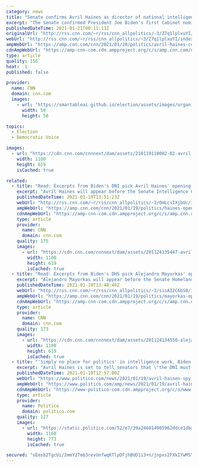 ```yaml
---
category: news
title: "Senate confirms Avril Haines as director of national intelligence, the first Biden Cabinet nominee confirmed"
excerpt: "The Senate confirmed President Joe Biden's first Cabinet nominee Wednesday evening, voting to approve his pick for director of national intelligence, Avril Haines, on his first day in office\n    \n"
publishedDateTime: 2021-01-21T00:11:13Z
originalUrl: "http://rss.cnn.com/~r/rss/cnn_allpolitics/~3/Z7q1lplxuYI/index.html"
webUrl: "http://rss.cnn.com/~r/rss/cnn_allpolitics/~3/Z7q1lplxuYI/index.html"
ampWebUrl: "https://amp.cnn.com/cnn/2021/01/20/politics/avril-haines-confirmation-vote/index.html"
cdnAmpWebUrl: "https://amp-cnn-com.cdn.ampproject.org/c/s/amp.cnn.com/cnn/2021/01/20/politics/avril-haines-confirmation-vote/index.html"
type: article
quality: 156
heat: -1
published: false

provider:
  name: CNN
  domain: cnn.com
  images:
    - url: "https://smartableai.github.io/election/assets/images/organizations/cnn.com-50x50.jpg"
      width: 50
      height: 50

topics:
  - Election
  - Democratic Voice

images:
  - url: "https://cdn.cnn.com/cnnnext/dam/assets/210119110002-02-avril-haines-confirmation-hearing-0119-super-tease.jpg"
    width: 1100
    height: 619
    isCached: true

related:
  - title: "Read: Excerpts from Biden's DNI pick Avril Haines' opening statement"
    excerpt: "Avril Haines will appear before the Senate Intelligence Committee on Tuesday to be considered for director of national intelligence.\n    \n"
    publishedDateTime: 2021-01-19T13:51:23Z
    webUrl: "http://rss.cnn.com/~r/rss/cnn_allpolitics/~3/OmLcsIXjbUc/index.html"
    ampWebUrl: "https://amp.cnn.com/cnn/2021/01/19/politics/haines-opening-statement-excerpts/index.html"
    cdnAmpWebUrl: "https://amp-cnn-com.cdn.ampproject.org/c/s/amp.cnn.com/cnn/2021/01/19/politics/haines-opening-statement-excerpts/index.html"
    type: article
    provider:
      name: CNN
      domain: cnn.com
    quality: 175
    images:
      - url: "https://cdn.cnn.com/cnnnext/dam/assets/201124135447-avril-haines-biden-admin-1124-super-tease.jpg"
        width: 1100
        height: 619
        isCached: true
  - title: "Read: Excerpts from Biden's DHS pick Alejandro Mayorkas' opening statement "
    excerpt: "Alejandro Mayorkas will appear before the Senate Homeland Security and Governmental Affairs Committee on Tuesday to be considered for secretary of Homeland Security. \n    \n"
    publishedDateTime: 2021-01-19T13:48:46Z
    webUrl: "http://rss.cnn.com/~r/rss/cnn_allpolitics/~3/sisAI2C6bS0/index.html"
    ampWebUrl: "https://amp.cnn.com/cnn/2021/01/19/politics/mayorkas-opening-statement-excerpts/index.html"
    cdnAmpWebUrl: "https://amp-cnn-com.cdn.ampproject.org/c/s/amp.cnn.com/cnn/2021/01/19/politics/mayorkas-opening-statement-excerpts/index.html"
    type: article
    provider:
      name: CNN
      domain: cnn.com
    quality: 173
    images:
      - url: "https://cdn.cnn.com/cnnnext/dam/assets/201124134550-alejandro-mayorkas-biden-admin-1124-super-tease.jpg"
        width: 1100
        height: 619
        isCached: true
  - title: "'Simply no place for politics' in intelligence work, Biden's spy chief nominee will say"
    excerpt: "Avril Haines is set to tell senators that \"the DNI must never shy away from speaking truth to power — even, especially, when doing so may be inconvenient or difficult.\""
    publishedDateTime: 2021-01-19T12:57:00Z
    webUrl: "https://www.politico.com/news/2021/01/19/avril-haines-spy-chief-confirmation-hearing-460309"
    ampWebUrl: "https://www.politico.com/amp/news/2021/01/19/avril-haines-spy-chief-confirmation-hearing-460309"
    cdnAmpWebUrl: "https://www-politico-com.cdn.ampproject.org/c/s/www.politico.com/amp/news/2021/01/19/avril-haines-spy-chief-confirmation-hearing-460309"
    type: article
    provider:
      name: Politico
      domain: politico.com
    quality: 127
    images:
      - url: "https://static.politico.com/52/e7/39a246014905962ddce1dba67c44/210118-haines-getty-773.jpg"
        width: 1160
        height: 773
        isCached: true

secured: "sEmsb2TgcUi/2mmY2Tmb3revUnfwqKTlpDFjhBUD1i3+n/jnpxs2FXkIYwMSYd7sVmDRgcT0cV/jOo3YEqN8MgiP7hJ1Z5eswlcSMW604kGvwu0sWsaTbGS73xsn73mkOCBzgQkmI0cKtCYY6WABbCiK8JGK/8K9n+yFtsoD2CqOO7Wc/05B5ydajHYl606sU3/DDEgT33l0WSQ1eTUZWYxCOfmkbS3uUCztlqHcceRkzYNXhbOJcc8Nykh6GgkV8FvUEo1NqVcvPNTJw9Tle/7nYxGiraZ8Gq/jRjPyZ1tWgX8JwBqCX2m0YBLZqCppdq3CXgZM9HjDStxV5BHDy924kJrdEBVBjArj8Uig3Fo=;aF9NMKfQsS1McW1oGfpBtQ=="
---
```


